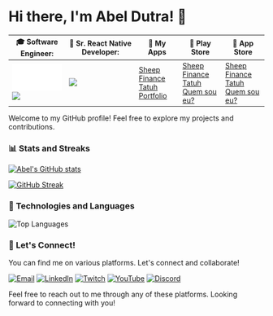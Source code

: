 # Hi there, I'm Abel Dutra! 👋

| 🎓 Software Engineer: | 💼 Sr. React Native Developer: | 📱 My Apps | 🤖 Play Store | 🍎 App Store |
|-|-|-|-|-|
| <img src='./assets/utfpr.logo.png' width='100'> <img src='https://static.wixstatic.com/media/cfef1d_c5ca72d67d3f46aa813f50567f474bc7~mv2.png/v1/fill/w_420,h_354,al_c,lg_1,q_85,enc_avif,quality_auto/logo-puc-removebg-preview.png' width='100'> | <img src='https://play-lh.googleusercontent.com/ov0FQXnvAZvcZF_0gibToeXO4d6EoD_tHAyQPDHpuICAFuhDB2zJ1KSkaxI4XokYNtk=w600-h300-pc0xffffff-pd' width='100'> |  [Sheep Finance](https://sheepfinance.com) <br/>  [Tatuh](https://tatuh.app) <br/> [Portfolio](https://abeldutraui.me)| [Sheep Finance](https://play.google.com/store/apps/details?id=com.b13.sheep.finance) <br/> [Tatuh](https://play.google.com/store/apps/details?id=com.b13soft.tatuh) <br/> [Quem sou eu?](https://play.google.com/store/apps/details?id=com.abelb13.whoami) | [Sheep Finance](https://apps.apple.com/us/app/sheep-finance/id1643414738) <br/> [Tatuh](https://apps.apple.com/us/app/tatuh/id6461163037) <br/> [Quem sou eu?](https://apps.apple.com/us/app/quem-sou-eu-quiz/id6740008221) |

Welcome to my GitHub profile! Feel free to explore my projects and contributions.

### 📊 Stats and Streaks
[![Abel's GitHub stats](https://github-readme-stats.vercel.app/api?username=abel13&theme=radical&show_icons=true)](https://github.com/abel13)

[![GitHub Streak](https://github-readme-streak-stats.herokuapp.com/?user=abel13&theme=radical)](https://github.com/abel13)

### 🔧 Technologies and Languages
![Top Languages](https://github-readme-stats.vercel.app/api/top-langs/?username=abel13&theme=radical&layout=compact)

### 🚀 Let's Connect!
You can find me on various platforms. Let's connect and collaborate!

[![Email](https://img.shields.io/badge/Email-abel.o.d%40outlook.com-blue?style=for-the-badge&logo=gmail)](mailto:abd.o.d@outlook.com)
[![LinkedIn](https://img.shields.io/badge/LinkedIn-abeldutra-blue?style=for-the-badge&logo=linkedin)](https://www.linkedin.com/in/abeldutra)
[![Twitch](https://img.shields.io/badge/Twitch-abeldutraui-purple?style=for-the-badge&logo=twitch)](https://www.twitch.tv/abeldutraui)
[![YouTube](https://img.shields.io/badge/YouTube-abeldutraui-red?style=for-the-badge&logo=youtube)](https://youtube.com/@abeldutraui)
[![Discord](https://img.shields.io/badge/Discord-AbelDutra-lightblue?style=for-the-badge&logo=discord)](https://discord.com/channels/@me/219413487846293504)

Feel free to reach out to me through any of these platforms. Looking forward to connecting with you!
